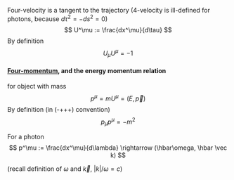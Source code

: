 Four-velocity is a tangent to the trajectory (4-velocity is ill-defined for photons, because $d\tau^2=-ds^2 = 0$)
$$
U^\mu := \frac{dx^\mu}{d\tau}
$$
By definition
$$
U_{\mu}U^{\mu} = -1
$$

#### [Four-momentum](https://en.wikipedia.org/wiki/Four-momentum), and the energy momentum relation
for object with mass
$$
p^\mu=mU^\mu=(E, \vec p)
$$
By definition (in (-+++) convention)
$$p_\mu p^{\mu} = -m^2$$

For a photon
$$
p^\mu := \frac{dx^\mu}{d\lambda} \rightarrow (\hbar\omega, \hbar \vec k)
$$

(recall definition of $\omega$ and $\vec k$, $|k|/\omega = c$)



